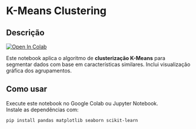 # K-Means Clustering

## Descrição
<a href="https://colab.research.google.com/github/Araujopri/Araujopri/blob/main/KMeans_V2.ipynb" target="_parent">
  <img src="https://colab.research.google.com/assets/colab-badge.svg" alt="Open In Colab"/>
</a>

Este notebook aplica o algoritmo de **clusterização K-Means** para segmentar dados com base em características similares. Inclui visualização gráfica dos agrupamentos.

## Como usar
Execute este notebook no Google Colab ou Jupyter Notebook.  
Instale as dependências com:

```bash
pip install pandas matplotlib seaborn scikit-learn
